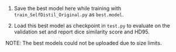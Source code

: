 1. Save the best model here while training with `train_SelfDistil_Original.py` as `best.model`. 

2. Load this best model as checkpoint in `test.py` to evaluate on the validation set and report dice similarity score and HD95.

NOTE: The best models could not be uploaded due to size limits.

